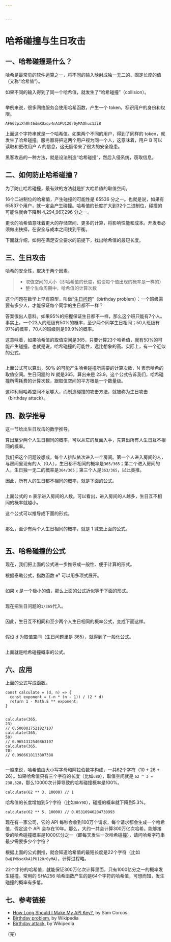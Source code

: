 ```yaml
---


---
```


<h1 id="哈希碰撞与生日攻击">哈希碰撞与生日攻击</h1>
<h2 id="一、哈希碰撞是什么？">一、哈希碰撞是什么？</h2>
<p>哈希是最常见的软件运算之一，将不同的输入映射成独一无二的、固定长度的值（又称“哈希值”）。</p>
<p>如果不同的输入得到了同一个哈希值，就发生了“哈希碰撞”（collision）。</p>
<p><img src="https://www.wangbase.com/blogimg/asset/201809/bg2018090510.png" alt=""></p>
<p>举例来说，很多网络服务会使用哈希函数，产生一个 token，标识用户的身份和权限。</p>
<pre class=" language-bash"><code class="prism  language-bash">AFGG2piXh0ht6dmXUxqv4nA1PU120r0yMAQhuc13i8
</code></pre>
<p>上面这个字符串就是一个哈希值。如果两个不同的用户，得到了同样的 token，就发生了哈希碰撞。服务器将把这两个用户视为同一个人，这意味着，用户 B 可以读取和更改用户 A 的信息，这无疑带来了很大的安全隐患。</p>
<p>黑客攻击的一种方法，就是设法制造“哈希碰撞”，然后入侵系统，窃取信息。</p>
<h2 id="二、如何防止哈希碰撞？">二、如何防止哈希碰撞？</h2>
<p>为了防止哈希碰撞，最有效的方法就是扩大哈希值的取值空间。</p>
<p>16个二进制位的哈希值，产生碰撞的可能性是 65536 分之一。也就是说，如果有65537个用户，就一定会产生碰撞。哈希值的长度扩大到32个二进制位，碰撞的可能性就会下降到 4,294,967,296 分之一。</p>
<p>更长的哈希值意味着更大的存储空间、更多的计算，将影响性能和成本。开发者必须做出抉择，在安全与成本之间找到平衡。</p>
<p>下面就介绍，如何在满足安全要求的前提下，找出哈希值的最短长度。</p>
<h2 id="三、生日攻击">三、生日攻击</h2>
<p>哈希的安全性，取决于两个因素。</p>
<blockquote>
<ul>
<li>取值空间的大小（即哈希值的长度，假设每个值出现的概率是一样的）</li>
<li>整个生命周期中，哈希值的计算次数</li>
</ul>
</blockquote>
<p>这个问题在数学上早有原型，叫做“<a href="https://en.wikipedia.org/wiki/Birthday_problem">生日问题</a>”（birthday problem）：一个班级需要有多少人，才能保证每个同学的生日都不一样？</p>
<p>答案很出人意料。如果95%的把握保证生日都不一样，那么这个班只能有7个人。事实上，一个23人的班级有50%的概率，至少两个同学生日相同；50人班级有97%的概率，70人的班级则是99.9%的概率。</p>
<p>这意味着，如果哈希值的取值空间是365，只要计算23个哈希值，就有50%的可能产生碰撞。也就是说，哈希碰撞的可能性，远比想象的高。实际上，有一个近似的公式。</p>
<p><img src="https://www.wangbase.com/blogimg/asset/201809/bg2018090509.png" alt=""></p>
<p>上面公式可以算出，50% 的可能产生哈希碰撞所需要的计算次数，N 表示哈希的取值空间。生日问题的 N 就是365，算出来是 23.9。这个公式告诉我们，哈希碰撞所需耗费的计算次数，跟取值空间的平方根是一个数量级。</p>
<p>这种利用哈希空间不足够大，而制造碰撞的攻击方法，就被称为生日攻击（birthday attack）。</p>
<h2 id="四、数学推导">四、数学推导</h2>
<p>这一节给出生日攻击的数学推导。</p>
<p>算出至少两个人生日相同的概率，可以从它的反面入手，先算出所有人生日互不相同的概率。</p>
<p>我们把这个问题设想成，每个人排队依次进入一个房间。第一个人进入房间的人，与房间里现有的人（0人），生日都不相同的概率是<code>365/365</code>；第二个进入房间的人，生日独一无二的概率是<code>364/365</code>；第三个人是<code>363/365</code>，以此类推。</p>
<p>因此，所有人的生日都不相同的概率，就是下面的公式。</p>
<p><img src="https://www.wangbase.com/blogimg/asset/201809/bg2018090501.png" alt=""></p>
<p>上面公式的 n 表示进入房间的人数。可以看出，进入房间的人越多，生日互不相同的概率就越小。</p>
<p>这个公式可以推导成下面的形式。</p>
<p><img src="https://www.wangbase.com/blogimg/asset/201809/bg2018090502.png" alt=""></p>
<p>那么，至少有两个人生日相同的概率，就是 1 减去上面的公式。</p>
<p><img src="https://www.wangbase.com/blogimg/asset/201809/bg2018090503.png" alt=""></p>
<h2 id="五、哈希碰撞的公式">五、哈希碰撞的公式</h2>
<p>现在，我们把上面的公式进一步推导成一般性、便于计算的形式。</p>
<p>根据泰勒公式，指数函数 e<sup>x</sup>  可以用多项式展开。</p>
<p><img src="https://www.wangbase.com/blogimg/asset/201809/bg2018090504.png" alt=""></p>
<p>如果 x 是一个极小的值，那么上面的公式近似等于下面的形式。</p>
<p><img src="https://www.wangbase.com/blogimg/asset/201809/bg2018090505.png" alt=""></p>
<p>现在把生日问题的<code>1/365</code>代入。</p>
<p><img src="https://www.wangbase.com/blogimg/asset/201809/bg2018090506.png" alt=""></p>
<p>因此，生日互不相同和至少两个人生日相同的概率公式，变成下面这样。</p>
<p><img src="https://www.wangbase.com/blogimg/asset/201809/bg2018090507.png" alt=""></p>
<p>假设 d 为取值空间（生日问题里是 365），就得到了一般化公式。</p>
<p><img src="https://www.wangbase.com/blogimg/asset/201809/bg2018090508.png" alt=""></p>
<p>上面就是哈希碰撞概率的公式。</p>
<h2 id="六、应用">六、应用</h2>
<p>上面的公式写成函数。</p>
<pre class=" language-javascript"><code class="prism  language-javascript"><span class="token keyword">const</span> <span class="token function-variable function">calculate</span> <span class="token operator">=</span> <span class="token punctuation">(</span>d<span class="token punctuation">,</span> n<span class="token punctuation">)</span> <span class="token operator">=&gt;</span> <span class="token punctuation">{</span>
  <span class="token keyword">const</span> exponent <span class="token operator">=</span> <span class="token punctuation">(</span><span class="token operator">-</span>n <span class="token operator">*</span> <span class="token punctuation">(</span>n <span class="token operator">-</span> <span class="token number">1</span><span class="token punctuation">)</span><span class="token punctuation">)</span> <span class="token operator">/</span> <span class="token punctuation">(</span><span class="token number">2</span> <span class="token operator">*</span> d<span class="token punctuation">)</span>
  <span class="token keyword">return</span> <span class="token number">1</span> <span class="token operator">-</span> Math<span class="token punctuation">.</span>E <span class="token operator">**</span> exponent<span class="token punctuation">;</span>
<span class="token punctuation">}</span>

<span class="token function">calculate</span><span class="token punctuation">(</span><span class="token number">365</span><span class="token punctuation">,</span> <span class="token number">23</span><span class="token punctuation">)</span> <span class="token comment">// 0.5000017521827107</span>
<span class="token function">calculate</span><span class="token punctuation">(</span><span class="token number">365</span><span class="token punctuation">,</span> <span class="token number">50</span><span class="token punctuation">)</span> <span class="token comment">// 0.9651312540863107</span>
<span class="token function">calculate</span><span class="token punctuation">(</span><span class="token number">365</span><span class="token punctuation">,</span> <span class="token number">70</span><span class="token punctuation">)</span> <span class="token comment">// 0.9986618113807388</span>
</code></pre>
<p>一般来说，哈希值由大小写字母和阿拉伯数字构成，一共62个字符（10 + 26 + 26）。如果哈希值只有三个字符的长度（比如<code>u8D</code>），取值空间就是 <code>62 ^ 3 = 238,328</code>，那么10000次计算导致的哈希碰撞概率是100%。</p>
<pre class=" language-javascript"><code class="prism  language-javascript"><span class="token function">calculate</span><span class="token punctuation">(</span><span class="token number">62</span> <span class="token operator">**</span> <span class="token number">3</span><span class="token punctuation">,</span> <span class="token number">10000</span><span class="token punctuation">)</span> <span class="token comment">// 1</span>
</code></pre>
<p>哈希值的长度增加到5个字符（比如<code>8hY9D</code>），碰撞的概率就下降到5.3%。</p>
<pre class=" language-javascript"><code class="prism  language-javascript"><span class="token function">calculate</span><span class="token punctuation">(</span><span class="token number">62</span> <span class="token operator">**</span> <span class="token number">5</span><span class="token punctuation">,</span> <span class="token number">10000</span><span class="token punctuation">)</span> <span class="token comment">// 0.05310946204730993</span>
</code></pre>
<p>现在有一家公司，它的 API 每秒会收到100万个请求，每个请求都会生成一个哈希值，假定这个 API 会存在10年。那么，大约一共会计算300万亿次哈希。能够接受的哈希碰撞概率是1000亿分之一（即每天发生一次哈希碰撞），请问哈希字符串最少需要多少个字符？</p>
<p>根据上面的公式倒推，就会知道哈希值的最短长度是22个字符（比如<code>BwQ1W6soXkA1PU120r0yMA</code>），计算过程略。</p>
<p>22个字符的哈希值，就能保证300万亿次计算里面，只有1000亿分之一的概率发生碰撞。常用的 SHA256 哈希函数产生的是64个字符的哈希值，可想而知，发生碰撞的概率有多低。</p>
<h2 id="七、参考链接">七、参考链接</h2>
<ul>
<li><a href="https://medium.freecodecamp.org/how-long-should-i-make-my-api-key-833ebf2dc26f">How Long Should I Make My API Key?</a>, by Sam Corcos</li>
<li><a href="https://en.wikipedia.org/wiki/Birthday_problem">Birthday problem</a>, by Wikipedia</li>
<li><a href="https://en.wikipedia.org/wiki/Birthday_attack">Birthday attack</a>, by Wikipedia</li>
</ul>
<p>（完）</p>

